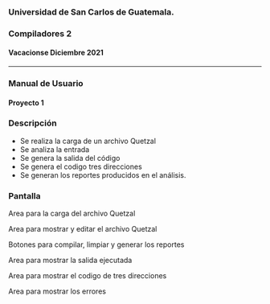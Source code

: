 ### Universidad de San Carlos de Guatemala.
### Compiladores 2
#### Vacacionse Diciembre 2021
___

### Manual de Usuario
#### Proyecto 1

### Descripción
- Se realiza la carga de un archivo Quetzal
- Se analiza la entrada
- Se genera la salida del código
- Se genera el codigo tres direcciones
- Se generan los reportes producidos en el análisis.

### Pantalla
Area para la carga del archivo Quetzal
  
  <!-- ![Imagen 1](/20211SVAC/G10/images/img3.png) -->

Area para mostrar y editar el archivo Quetzal
  
  <!-- ![Imagen 2](/20211SVAC/G10//images/img2.png) -->

Botones para compilar, limpiar y generar los reportes

  <!-- ![Imagen 3](/20211SVAC/G10/images/img3.png) -->

Area para mostrar la salida ejecutada

  <!-- ![Imagen 4](/20211SVAC/G10/images/img4.png) -->
 
Area para mostrar el codigo de tres direcciones
  
  <!-- ![Imagen 5](/20211SVAC/G10/images/img5.png) -->

Area para mostrar los errores
  
  <!-- ![Imagen 6](/20211SVAC/G10/images/img5.png) -->
 


